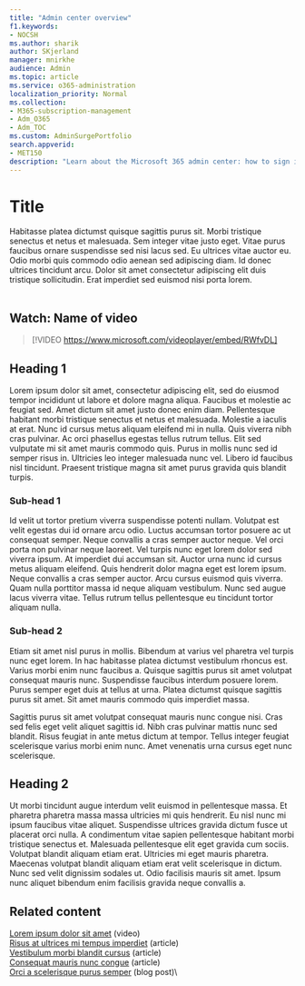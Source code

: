 ```yaml
---
title: "Admin center overview"
f1.keywords:
- NOCSH
ms.author: sharik
author: SKjerland
manager: mnirkhe
audience: Admin
ms.topic: article
ms.service: o365-administration
localization_priority: Normal
ms.collection: 
- M365-subscription-management
- Adm_O365
- Adm_TOC
ms.custom: AdminSurgePortfolio
search.appverid:
- MET150
description: "Learn about the Microsoft 365 admin center: how to sign in, who your admin is, and watch a video introduction about it."
---
```


# Title

Habitasse platea dictumst quisque sagittis purus sit. Morbi tristique senectus et netus et malesuada. Sem integer vitae justo eget. Vitae purus faucibus ornare suspendisse sed nisi lacus sed. Eu ultrices vitae auctor eu. Odio morbi quis commodo odio aenean sed adipiscing diam. Id donec ultrices tincidunt arcu. Dolor sit amet consectetur adipiscing elit duis tristique sollicitudin. Erat imperdiet sed euismod nisi porta lorem.<br><br>

## Watch: Name of video

> [!VIDEO https://www.microsoft.com/videoplayer/embed/RWfvDL]
  
## Heading 1

Lorem ipsum dolor sit amet, consectetur adipiscing elit, sed do eiusmod tempor incididunt ut labore et dolore magna aliqua. Faucibus et molestie ac feugiat sed. Amet dictum sit amet justo donec enim diam. Pellentesque habitant morbi tristique senectus et netus et malesuada. Molestie a iaculis at erat. Nunc id cursus metus aliquam eleifend mi in nulla. Quis viverra nibh cras pulvinar. Ac orci phasellus egestas tellus rutrum tellus. Elit sed vulputate mi sit amet mauris commodo quis. Purus in mollis nunc sed id semper risus in. Ultricies leo integer malesuada nunc vel. Libero id faucibus nisl tincidunt. Praesent tristique magna sit amet purus gravida quis blandit turpis. 

### Sub-head 1

Id velit ut tortor pretium viverra suspendisse potenti nullam. Volutpat est velit egestas dui id ornare arcu odio. Luctus accumsan tortor posuere ac ut consequat semper. Neque convallis a cras semper auctor neque. Vel orci porta non pulvinar neque laoreet. Vel turpis nunc eget lorem dolor sed viverra ipsum. At imperdiet dui accumsan sit. Auctor urna nunc id cursus metus aliquam eleifend. Quis hendrerit dolor magna eget est lorem ipsum. Neque convallis a cras semper auctor. Arcu cursus euismod quis viverra. Quam nulla porttitor massa id neque aliquam vestibulum. Nunc sed augue lacus viverra vitae. Tellus rutrum tellus pellentesque eu tincidunt tortor aliquam nulla.

### Sub-head 2

Etiam sit amet nisl purus in mollis. Bibendum at varius vel pharetra vel turpis nunc eget lorem. In hac habitasse platea dictumst vestibulum rhoncus est. Varius morbi enim nunc faucibus a. Quisque sagittis purus sit amet volutpat consequat mauris nunc. Suspendisse faucibus interdum posuere lorem. Purus semper eget duis at tellus at urna. Platea dictumst quisque sagittis purus sit amet. Sit amet mauris commodo quis imperdiet massa.

Sagittis purus sit amet volutpat consequat mauris nunc congue nisi. Cras sed felis eget velit aliquet sagittis id. Nibh cras pulvinar mattis nunc sed blandit. Risus feugiat in ante metus dictum at tempor. Tellus integer feugiat scelerisque varius morbi enim nunc. Amet venenatis urna cursus eget nunc scelerisque.

## Heading 2

Ut morbi tincidunt augue interdum velit euismod in pellentesque massa. Et pharetra pharetra massa massa ultricies mi quis hendrerit. Eu nisl nunc mi ipsum faucibus vitae aliquet. Suspendisse ultrices gravida dictum fusce ut placerat orci nulla. A condimentum vitae sapien pellentesque habitant morbi tristique senectus et. Malesuada pellentesque elit eget gravida cum sociis. Volutpat blandit aliquam etiam erat. Ultricies mi eget mauris pharetra. Maecenas volutpat blandit aliquam etiam erat velit scelerisque in dictum. Nunc sed velit dignissim sodales ut. Odio facilisis mauris sit amet. Ipsum nunc aliquet bibendum enim facilisis gravida neque convallis a.

## Related content

[Lorem ipsum dolor sit amet](https://docs.microsoft.com/microsoft-365/admin/?view=o365-worldwide) (video)\
[Risus at ultrices mi tempus imperdiet](https://docs.microsoft.com/microsoft-365/admin/?view=o365-worldwide) (article)\
[Vestibulum morbi blandit cursus](https://docs.microsoft.com/microsoft-365/admin/?view=o365-worldwide) (article)\
[Consequat mauris nunc congue](https://docs.microsoft.com/microsoft-365/admin/?view=o365-worldwide) (article)\
[Orci a scelerisque purus semper](https://docs.microsoft.com/microsoft-365/admin/?view=o365-worldwide) (blog post)\
